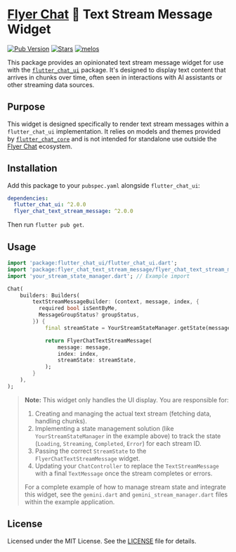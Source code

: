 # [Flyer Chat](https://flyer.chat) 💬 Text Stream Message Widget 

[![Pub Version](https://img.shields.io/pub/v/flyer_chat_text_stream_message?logo=flutter&color=orange)](https://pub.dev/packages/flyer_chat_text_stream_message) [![Stars](https://img.shields.io/github/stars/flyerhq/flutter_chat_ui?style=flat&color=orange&logo=github)](https://github.com/flyerhq/flutter_chat_ui/stargazers) [![melos](https://img.shields.io/badge/maintained%20with-melos-ffffff.svg?color=orange)](https://github.com/invertase/melos)

This package provides an opinionated text stream message widget for use with the [`flutter_chat_ui`](https://github.com/flyerhq/flutter_chat_ui/tree/main/packages/flutter_chat_ui) package. It's designed to display text content that arrives in chunks over time, often seen in interactions with AI assistants or other streaming data sources.

## Purpose

This widget is designed specifically to render text stream messages within a `flutter_chat_ui` implementation. It relies on models and themes provided by [`flutter_chat_core`](https://github.com/flyerhq/flutter_chat_ui/tree/main/packages/flutter_chat_core) and is not intended for standalone use outside the [Flyer Chat](https://flyer.chat) ecosystem.

## Installation

Add this package to your `pubspec.yaml` alongside `flutter_chat_ui`:

```yaml
dependencies:
  flutter_chat_ui: ^2.0.0
  flyer_chat_text_stream_message: ^2.0.0
```

Then run `flutter pub get`.

## Usage

```dart
import 'package:flutter_chat_ui/flutter_chat_ui.dart';
import 'package:flyer_chat_text_stream_message/flyer_chat_text_stream_message.dart';
import 'your_stream_state_manager.dart'; // Example import

Chat(
    builders: Builders(
        textStreamMessageBuilder: (context, message, index, {
          required bool isSentByMe,
          MessageGroupStatus? groupStatus,
        }) {
            final streamState = YourStreamStateManager.getState(message.streamId);

            return FlyerChatTextStreamMessage(
                message: message,
                index: index,
                streamState: streamState,
            );
        }
    ),
);
```

> **Note:** This widget only handles the UI display. You are responsible for:
>
> 1.  Creating and managing the actual text stream (fetching data, handling chunks).
> 2.  Implementing a state management solution (like `YourStreamStateManager` in the example above) to track the state (`Loading`, `Streaming`, `Completed`, `Error`) for each stream ID.
> 3.  Passing the correct `StreamState` to the `FlyerChatTextStreamMessage` widget.
> 4.  Updating your `ChatController` to replace the `TextStreamMessage` with a final `TextMessage` once the stream completes or errors.
>
> For a complete example of how to manage stream state and integrate this widget, see the `gemini.dart` and `gemini_stream_manager.dart` files within the example application.

## License

Licensed under the MIT License. See the [LICENSE](https://github.com/flyerhq/flutter_chat_ui/blob/main/packages/flyer_chat_text_stream_message/LICENSE) file for details.
